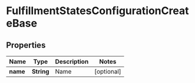 
# FulfillmentStatesConfigurationCreateBase

## Properties
Name | Type | Description | Notes
------------ | ------------- | ------------- | -------------
**name** | **String** | Name |  [optional]



